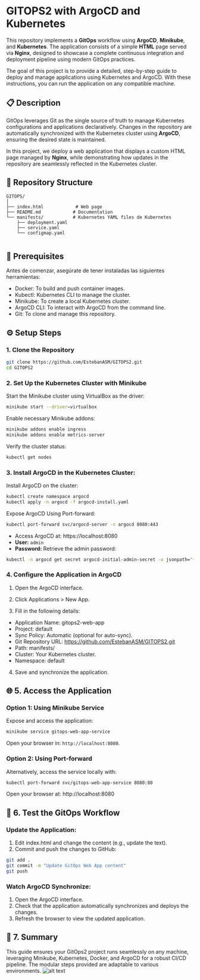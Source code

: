 #  GITOPS2 with ArgoCD and Kubernetes


This repository implements a **GitOps** workflow using **ArgoCD**, **Minikube**, and **Kubernetes**. The application consists of a simple **HTML** page served via **Nginx**, designed to showcase a complete continuous integration and deployment pipeline using modern GitOps practices.

The goal of this project is to provide a detailed, step-by-step guide to deploy and manage applications using Kubernetes and ArgoCD. With these instructions, you can run the application on any compatible machine.


## 📋 Description


GitOps leverages Git as the single source of truth to manage Kubernetes configurations and applications declaratively. Changes in the repository are automatically synchronized with the Kubernetes cluster using **ArgoCD**, ensuring the desired state is maintained.

In this project, we deploy a web application that displays a custom HTML page managed by **Nginx**, while demonstrating how updates in the repository are seamlessly reflected in the Kubernetes cluster.



## 📂 Repository Structure

```plaintext
GITOPS/
│
├── index.html            # Web page
├── README.md            # Documentation
└── manifests/           # Kubernetes YAML files de Kubernetes
    ├── deployment.yaml
    ├── service.yaml
    └── configmap.yaml


```

## 🎯 Prerequisites

Antes de comenzar, asegúrate de tener instaladas las siguientes herramientas:

- Docker: To build and push container images.
- Kubectl: Kubernetes CLI to manage the cluster.
- Minikube: To create a local Kubernetes cluster.
- ArgoCD CLI: To interact with ArgoCD from the command line.
- Git: To clone and manage this repository.

## ⚙️ Setup Steps

### 1. Clone the Repository

```bash
git clone https://github.com/EstebanASM/GITOPS2.git
cd GITOPS2
```

### 2. Set Up the Kubernetes Cluster with Minikube

Start the Minikube cluster using VirtualBox as the driver:

```bash
minikube start --driver=virtualbox


```

Enable necessary Minikube addons:

```bash
minikube addons enable ingress
minikube addons enable metrics-server

```

Verify the cluster status:

```bash
kubectl get nodes

```

### 3. Install ArgoCD in the Kubernetes Cluster:

Install ArgoCD on the cluster:

```bash
kubectl create namespace argocd
kubectl apply -n argocd -f argocd-install.yaml

```

Expose ArgoCD Using Port-forward:

```bash
kubectl port-forward svc/argocd-server -n argocd 8080:443

```

- Access ArgoCD at: https://localhost:8080
- **User:** `admin`
- **Password:** Retrieve the admin password:

```bash
kubectl -n argocd get secret argocd-initial-admin-secret -o jsonpath="{.data.password}" | base64 -d
```

### 4. Configure the Application in ArgoCD

1. Open the ArgoCD interface.

2. Click Applications > New App.

3. Fill in the following details:

- Application Name: gitops2-web-app
- Project: default
- Sync Policy: Automatic (optional for auto-sync).
- Git Repository URL: https://github.com/EstebanASM/GITOPS2.git
- Path: manifests/
- Cluster: Your Kubernetes cluster.
- Namespace: default
4. Save and synchronize the application.

## 🌐 5. Access the Application

### Option 1: Using Minikube Service

Expose and access the application:

```bash
minikube service gitops-web-app-service

```

Open your browser in: `http://localhost:8080`.

### Option 2: Using Port-forward

Alternatively, access the service locally with:

```bash
kubectl port-forward svc/gitops-web-app-service 8080:80

```

Open your browser at: http://localhost:8080

## 🧪 6. Test the GitOps Workflow

### Update the Application:

1. Edit index.html and change the content (e.g., update the text).
2. Commit and push the changes to GitHub:

```bash
git add .
git commit -m "Update GitOps Web App content"
git push


```

### Watch ArgoCD Synchronize:

1. Open the ArgoCD interface.
2. Check that the application automatically synchronizes and deploys the changes.
3. Refresh the browser to view the updated application.

## 📖 7. Summary

This guide ensures your GitOps2 project runs seamlessly on any machine, leveraging Minikube, Kubernetes, Docker, and ArgoCD for a robust CI/CD pipeline. The modular steps provided are adaptable to various environments.
![alt text](Screenshots\ss.png)